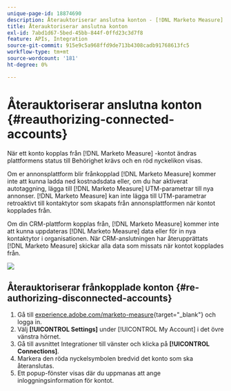 ```yaml
---
unique-page-id: 18874690
description: Återauktoriserar anslutna konton - [!DNL Marketo Measure]
title: Återauktoriserar anslutna konton
exl-id: 7abd1d67-5bed-45bb-844f-0ffd23c3d7f8
feature: APIs, Integration
source-git-commit: 915e9c5a968ffd9de713b4308cadb91768613fc5
workflow-type: tm+mt
source-wordcount: '181'
ht-degree: 0%

---
```


# Återauktoriserar anslutna konton {#reauthorizing-connected-accounts}

När ett konto kopplas från [!DNL Marketo Measure] -kontot ändras plattformens status till Behörighet krävs och en röd nyckelikon visas.

Om er annonsplattform blir frånkopplad [!DNL Marketo Measure] kommer inte att kunna ladda ned kostnadsdata eller, om du har aktiverat autotaggning, lägga till [!DNL Marketo Measure] UTM-parametrar till nya annonser. [!DNL Marketo Measure] kan inte lägga till UTM-parametrar retroaktivt till kontaktytor som skapats från annonsplattformen när kontot kopplades från.

Om din CRM-plattform kopplas från, [!DNL Marketo Measure] kommer inte att kunna uppdateras [!DNL Marketo Measure] data eller för in nya kontaktytor i organisationen. När CRM-anslutningen har återupprättats [!DNL Marketo Measure] skickar alla data som missats när kontot kopplades från.

![](assets/1-1.png)

## Återauktoriserar frånkopplade konton {#re-authorizing-disconnected-accounts}

1. Gå till [experience.adobe.com/marketo-measure](https://experience.adobe.com/marketo-measure){target="_blank"} och logga in.
1. Välj **[!UICONTROL Settings]** under [!UICONTROL My Account] i det övre vänstra hörnet.
1. Gå till avsnittet Integrationer till vänster och klicka på **[!UICONTROL Connections]**.
1. Markera den röda nyckelsymbolen bredvid det konto som ska återanslutas.
1. Ett popup-fönster visas där du uppmanas att ange inloggningsinformation för kontot.
